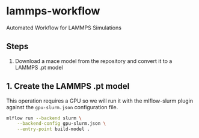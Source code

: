 # lammps-workflow
Automated Workflow for LAMMPS Simulations

## Steps
1. Download a mace model from the repository and convert it to a LAMMPS .pt model


## 1. Create the LAMMPS .pt model
This operation requires a GPU so we will run it with the mlflow-slurm plugin
against the `gpu-slurm.json` configuration file.

```bash
mlflow run --backend slurm \
    --backend-config gpu-slurm.json \
    --entry-point build-model .
```

